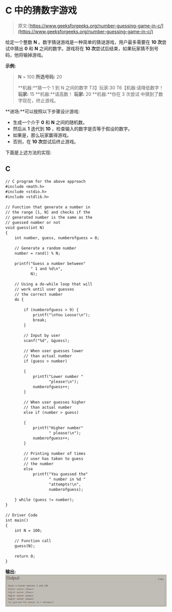 # C 中的猜数字游戏

> 原文:[https://www.geeksforgeeks.org/number-guessing-game-in-c/](https://www.geeksforgeeks.org/number-guessing-game-in-c/)

给定一个整数 **N** 。数字猜谜游戏是一种简单的猜谜游戏，用户最多需要在 **10 次**尝试中猜出 **0** 和 **N** 之间的数字。游戏将在 **10 次**尝试后结束，如果玩家猜不到号码，他将输掉游戏。

**示例:**

> **N** = 100
> **所选号码:** 20
> 
> **机器:**猜一个 1 到 N 之间的数字
> T3】玩家:30
> T6【机器:请降低数字！
> **玩家:** 15
> **机器:**请高数！
> **玩家:** 20
> **机器:**你在 3 次尝试
> 中猜到了数字现在，终止游戏。

**进场:**可以按照以下步骤设计游戏:

*   生成一个介于 **0** 和 **N** 之间的随机数。
*   然后从 **1** 迭代到 **10** ，检查输入的数字是否等于假设的数字。
*   如果是，那么玩家赢得游戏。
*   否则，在 **10 次**尝试后终止游戏。

下面是上述方法的实现:

## C

```
// C program for the above approach
#include <math.h>
#include <stdio.h>
#include <stdlib.h>

// Function that generate a number in
// the range [1, N] and checks if the
// generated number is the same as the
// guessed number or not
void guess(int N)
{
    int number, guess, numberofguess = 0;

    // Generate a random number
    number = rand() % N;

    printf("Guess a number between"
           " 1 and %d\n",
           N);

    // Using a do-while loop that will
    // work until user guesses
    // the correct number
    do {

        if (numberofguess > 9) {
            printf("\nYou Loose!\n");
            break;
        }

        // Input by user
        scanf("%d", &guess);

        // When user guesses lower
        // than actual number
        if (guess > number)

        {
            printf("Lower number "
                   "please!\n");
            numberofguess++;
        }

        // When user guesses higher
        // than actual number
        else if (number > guess)

        {
            printf("Higher number"
                   " please!\n");
            numberofguess++;
        }

        // Printing number of times
        // user has taken to guess
        // the number
        else
            printf("You guessed the"
                   " number in %d "
                   "attempts!\n",
                   numberofguess);

    } while (guess != number);
}

// Driver Code
int main()
{
    int N = 100;

    // Function call
    guess(N);

    return 0;
}
```

**输出:**
[![](img/6f99ad3ae8fae2a4e052f6de0a49b8e5.png)](https://media.geeksforgeeks.org/wp-content/cdn-uploads/20201228131006/Screenshot-65.png)